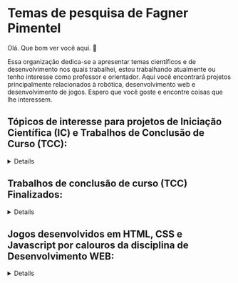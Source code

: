 <h1>Temas de pesquisa de Fagner Pimentel</h1>
<p> Olá. Que bom ver você aqui. 👋 </p>
<p>Essa organização dedica-se a apresentar temas científicos e de desenvolvimento nos quais trabalhei, estou trabalhando atualmente ou tenho interesse como professor e orientador.
Aqui você encontrará projetos principalmente relacionados à robótica, desenvolvimento web e desenvolvimento de jogos. Espero que você goste e encontre coisas que lhe interessem.</p>


<summary><h2>Tópicos de interesse para projetos de Iniciação Científica (IC) e Trabalhos de Conclusão de Curso (TCC):</h2></summary>
<details>
  <table>
    <thead>
      <tr>
        <th>Tema</th>
        <th>Sites relacionados</th>
        <th>Palavras chaves</th>
        <th>Objetivo</th>
      </tr>
    </thead>
    <tbody>
      <tr>
        <th>Robocup @Home</th>
        <td>
          <a href="https://athome.robocup.org/">athome.robocup.org</a> 
          <br>
          <a href="https://github.com/RoboCupAtHomeLatinAmerica">github.com/RoboCupAtHomeLatinAmerica</a>
        </td>
        <td>
          Robótica <br>
          Robótica móvel <br>
          Robótica de serviço <br>
          Robôs Reais <br>
          Competição <br>
          IA <br>
          Navegação <br>
          Manipulação <br>
          IHR <br>
          ROS <br>
        </td>
        <td>A liga RoboCup@Home tem como objetivo desenvolver tecnologia robótica de serviço e assistência com alta relevância para futuras aplicações domésticas pessoais.</td>
      </tr>
      <tr>
        <th>Robocup ArmChalenge</th>
        <td><a href="https://arm.robocup.org/">arm.robocup.org</a></td>
        <td>
          Robótica <br>
          Robôs simulados <br>
          Competição <br>
          IA <br>
          Manipulação <br>
          ROS <br>
          Matlab <br>
        </td>
        <td>O Desafio de Manipulação de Robôs Autônomos é um evento afiliado à RoboCup que visa envolver jovens pesquisadores e estudantes para abordar problemas desafiadores relacionados à manipulação de robôs autônomos, dentro de uma competição científica educacional</td>
      </tr>
      <tr>
        <th>Robocup Simulação 3D</th>
        <td><a href="https://ssim.robocup.org/3d-simulation/">ssim.robocup.org/3d-simulation</a></td>
        <td>
          Robótica <br>
          Robótica móvel <br>
          Robôs humanoides <br>
          Robôs simulados <br>
          Competição <br>
          IA <br>
          Navegação <br>
        </td>
        <td>A liga de simulaçao 3D usa um simulador de futebol humanóide 3D multiagente para promover pesquisa e desenvolvimento em Inteligência Artificial e Robótica. Esta liga é focada em estratégia de equipe, robótica humanoide, aprendizagem, otimização e inteligência artificial.</td>
      </tr>
      <tr>
        <th>RoboRacer</th>
        <td><a href="https://roboracer.ai/">roboracer.ai</a></td>
        <td>
          Robótica <br>
          Robótica móvel <br>
          Robôs Reais <br>
          Competição <br>
          IA <br>
          Navegação <br>
          ROS <br>
        </td>
        <td>RoboRacer é uma comunidade internacional de pesquisadores, engenheiros e entusiastas de sistemas autônomos. Foi originalmente fundado na Universidade da Pensilvânia em 2016, mas desde então se espalhou para muitas outras instituições em todo o mundo. A missão da RoboRacer é fomentar o interesse, o entusiasmo e o pensamento crítico sobre o campo cada vez mais onipresente dos sistemas autônomos.</td>
      </tr>
      <tr>
        <th>MicroMouse</th>
        <td><a href="https://en.wikipedia.org/wiki/Micromouse">wikipedia.org</a></td>
        <td>
          Robótica <br>
          Robótica móvel <br>
          Robôs Reais <br>
          Competição <br>
          IA <br>
          Navegação <br>
          ROS <br>
        </td>
        <td>Micromouse é um evento onde pequenos ratos robóticos competem para resolver um labirinto 16×16. Cada célula do labirinto possui 180 mm quadrados e paredes de 50 mm de altura. Os ratos são robôs completamente autônomos que devem encontrar o caminho de uma posição inicial predeterminada até a área central do labirinto sem ajuda.</td>
      </tr>
      <tr>
        <th>ROS</th>
        <td><a href="https://ros.org/">ros.org</a></td>
        <td>
          Robótica <br>
          Robótica móvel <br>
          Robótica de serviço <br>
          Robôs Reais <br>
          Robôs simulados <br>
          Competição <br>
          IA <br>
          Navegação <br>
          Manipulação <br>
          IHR <br>
        </td>
        <td>O Robot Operating System (ROS) é um conjunto de bibliotecas de software e ferramentas que ajudam você a construir aplicativos de robô. De drivers a algoritmos de última geração e com poderosas ferramentas de desenvolvedor, o ROS tem o que você precisa para seu próximo projeto de robótica. E é tudo de código aberto.</td>
      </tr>
      <tr>
        <td>Gamificação</td>
        <td>-</td>
        <td>
          Jogos <br>
          Aprendizado <br>
          Unity <br>
        </td>
        <td>Gamificação é a aplicação de elementos de jogos em contextos não relacionados a jogos. O objetivo é motivar, ensinar e aumentar o engajamento dos usuários. </td>
      </tr>
    </tbody>
  </table>
</details>

<summary><h2>Trabalhos de conclusão de curso (TCC) Finalizados:</h2></summary>
<details>
<ul>
  <li><a href="https://github.com/FagnerPimentel-Academic/robo-de-limpeza-industrial">robo-de-limpeza-industrial</a></li>
  <li><a href="https://github.com/FagnerPimentel-Academic/influencia-de-emocoes-em-jogos">influencia-de-emocoes-em-jogos</a></li>
  <li><a href="https://github.com/FagnerPimentel-Academic/implementacao-de-um-ambiente-de-aprendizado-virtual-gamificado">implementacao-de-um-ambiente-de-aprendizado-virtual-gamificado</a></li>
  <li><a href="https://github.com/FagnerPimentel-Academic/estudo-comportamental-de-vidas-artificiais-sob-adversidades">estudo-comportamental-de-vidas-artificiais-sob-adversidades</a></li>
  <li><a href="https://github.com/FagnerPimentel-Academic/ROS-Gamification">ROS-Gamification</a></li>
  <li><a href="https://github.com/FagnerPimentel-Academic/BLUETOOTH-LOW-ENERGY">BLUETOOTH-LOW-ENERGY</a></li>
</ul>
</details>


<summary><h2>Jogos desenvolvidos em HTML, CSS e Javascript por calouros da disciplina de Desenvolvimento WEB:</h2></summary>
<details>

| Jogo | Descrição | Autores | Semestre |
|---|---|---|---|
|<a href="https://fagnerpimentel-academic.github.io/web_games/games/202jogo-aula/game.html">jogo-aula</a>|Multi Player|-|-|
|<a href="https://fagnerpimentel-academic.github.io/web_games/games/2024_2-Arcade9000/home.html">Arcade 9000</a>|Prepare-se para uma viagem no tempo! Arcade 9000 te relembra os clássicos queridinhos de toda a galera. Passe por fases enquanto relembra jogos que marcaram infâncias.|Nicole De Camillis<br>Pedro Thormeyr|2024.2|
|<a href="https://fagnerpimentel-academic.github.io/web_games/games/2024_2-CorreCatchoro/principal.html">Corre, Catchoro!</a>|"Corre, Catchoro!!" é um jogo em que você é um cachorro correndo em velocidade máxima no meio de uma floresta cheia de morcegos perigosos! :O|Yuri da Silva Shimoki|2024.2</td>
|<a href="https://fagnerpimentel-academic.github.io/web_games/games/2024_2-JogodoNinja/jogo.html">Jogo do Ninja</a>|Em uma época de guerra e intrigas entre clãs ninjas, um habilidoso guerreiro é enviado em uma missão secreta e de alto risco. Seu objetivo é infiltrar-se nas profundezas do território inimigo para coletar suprimentos essenciais para seu clã, que tem sido ameaçado por uma escassez iminente. Mas a tarefa é mais perigosa do que parece: o território está repleto de armadilhas mortais e shurikens giratórios, posicionados estrategicamente pelos inimigos para deter qualquer intruso.|Leonardo<br>Luís|2024.2|
|<a href="https://fagnerpimentel-academic.github.io/web_games/games/2024_2-SilkNever/home.html">Silk Never</a>|SilkNever é um jogo de plataforma desenvolvido por alunos da FEI, inspirado pela continuação ainda não lançada do famoso Hollow Knight, SilkSong.|Priscila Cunha Vazquez|2024.2|
|<a href="https://fagnerpimentel-academic.github.io/web_games/games/2023_2-jogo/index.html">Jogo da Capivara</a>|No jogo, o jogador utilizará o mascote do Projeto, uma capivara com cartola, utilizando as teclas. O objetivo do jogo é que a Capivara consiga o maior número de Moedas Felizes enquanto desvia pela maior duração de tempo dos Foguetes Tristes.|Arthur Carvalho Rotkis<br>Arthur Leal Mussio<br>Daniel Santos Sobrinho<br>Felipe Brum Pereira<br>Gabriel Afonso dos Santos<br>Vinicius Trivellato Pereira|2023.2|
|<a href="https://fagnerpimentel-academic.github.io/web_games/games/2023_2-MathQuest/Projeto v1.13/inicio.html">Math Quest</a>|O jogo é uma corrida contra o tempo, onde os jogadores devem resolver equações matemáticas rapidamente. Eles têm 15 segundos para escolher a resposta correta (A, B, C ou D). Respostas certas valem 10 pontos, mas erros resultam na perda de um coração (inicialmente, três corações). O desafio é equilibrar rapidez e precisão para marcar pontos e manter as vidas.|Pedro Henrique da Fonseca<br>Wallace dos Santos Izidoro<br>Jônatas da Silva Gonçalves<br>Vinícius do Nascimento Generoso<br>Davi Moreira Cavalcante<br>Mario Eugenio Silva<br>|2023.2|
|<a href="https://fagnerpimentel-academic.github.io/web_games/games/2023_2-Projeto/index.html">Garotas em missão</a>|O objetivo do nosso projeto de inovação social é possibilitar o compartilhamento de trajetos, visando diminuir esse problema. Para exemplificar a ideia, criamos o jogo “Garotas em Missão: Superando os perigos do caminho universitário” que simula o trajeto de garotas desde sua casa até seu local de estudo. O jogo consiste em etapas que simulam situações do cotidiano. Durante elas, as personagens enfrentam diversas dificuldades, como ruas sem iluminação e bandidos.|Aline Rocha de Jesus<br>Bianca Silva Oliveira<br>Carolina Gonçalves Miranda<br>Ester Pereira dos Santos Nascimento<br>Gabrielly Thamirys Aparecida Bomfim<br>Luana de Almeida Ferreira|2023.2|
|<a href="https://fagnerpimentel-academic.github.io/web_games/games/2023_2-projeto_game/home_jogo.html">Space Invaders</a>|This game is based on the Space Invaders game created for Atari (1978), it is a more simple version of it|Mateus Scarpelli|2023.2|
|<a href="https://fagnerpimentel-academic.github.io/web_games/games/2023_2-ProjetoWebJogo/PaginaPrincipal.html">Rush Control</a>|O objetivo do jogo "Rush Control" é simples: Continuar o ônibus em ação pelo maior tempo possivel e permitir que seus passageiros chegar ao seu destino com o mínimo de estresse possível.|Eduardo G. Moreira<br>Caio Fonseca<br>Pedro Sabainsk<br>|2023.2|
|<a href="https://fagnerpimentel-academic.github.io/web_games/games/2023_2-Site-Aventura-Sem-Barreiras/index.html">Aventura Sem Barreiras</a>|O "Aventura sem Barreiras", consiste em um labirinto, onde você será um cadeirante e vai precisar enfrentar os problemas que são comuns para essas pessoas. O seu objetivo é chegar no final e alcançar o baú.|Artur Chaves Paiva<br>Giovane Contreras Oba<br>Giovanni Antonio Moreira<br>João Mateus E. B. da Silva<br>Rafael Denis Alonso<br>Heron de Souza|2023.2|
|<a href="https://fagnerpimentel-academic.github.io/web_games/games/2023_2-trabalhoPIS/index.html">AstroQuiz</a>|Com base nesta problemática, desenvolvemos um jogo que funciona como um quiz, com perguntas de conhecimento geral, visando promover uma integração do usuário com áreas variadas de aprendizado, se divertindo enquanto aprende.|Igor de Araujo Borges<br>Rebeca Moura<br>Leonardo<br>Amanda<br>Kaynã<br>Guilherme|2023.2|
|<a href="https://fagnerpimentel-academic.github.io/web_games/games/2023_1-WingIt/home.html">WingIt</a>|FlapBird<br>Single Player|Pedro Alexandre Custódio Silva<br>Laura de Souza Parente|2023.1|
|<a href="https://fagnerpimentel-academic.github.io/web_games/games/2023_1-Ursal/index.html">Ursal</a>|Click<br>Tiro<br>Velocidade<br>Single Player<br>|Rafael Henrique de Gaspi|2023.1|
|<a href="https://fagnerpimentel-academic.github.io/web_games/games/2023_1-The_Last_of_Dead/pagina_jogo/pagina_jogo.html">The Last Of Dead</a>|Click<br>Velocidade<br>Single Player<br>|Gabriel Machado<br>Pedro Henrique Satoru|2023.1|
|<a href="https://fagnerpimentel-academic.github.io/web_games/games/2023_1-Space_Bullets/index.html">Space Bullets</a>|Tiro<br>Single Player|Augusto Teixera|2023.1|
|<a href="https://fagnerpimentel-academic.github.io/web_games/games/2023_1-SIMPD/SIMPD_home.html">SIMPD</a>|Defesa<br>Estratégia<br>Velocidade<br>Single Player|Igor Vicente<br>David Baecker|2023.1|    
|<a href="https://fagnerpimentel-academic.github.io/web_games/games/2023_1-QuiZmica/info.html">Quizmica</a>|Quiz<br>Quimica<br>Single Player|Ana Carolina Lazzuri<br>Eduardo Guerra Nunziata|2023.1|
|<a href="https://fagnerpimentel-academic.github.io/web_games/games/2023_1-PixelCar/Curriculum/sobre.html">PixelCar</a>|Corrida<br><br>Multi Player|Kawan mark<br>Paulo Hudson|2023.1|
|<a href="https://fagnerpimentel-academic.github.io/web_games/games/2023_1-GravityBender/sobre.html">GraviyBender</a>|Plataforma<br>Velocidade<br>Single Player|Guilherme Morais Escudeiro<br>Renan Casemiro Hessel|2023.1|
|<a href="https://fagnerpimentel-academic.github.io/web_games/games/2023_1-GHOSTNIGHT/HTML/Home.html">GHOSTNIGHT</a>|FlapBird<br>Coleta de elementos<br>Single Player|Rafael Iamashita Becsei<br>Paulo Andre de Oliveira|2023.1|
|<a href="https://fagnerpimentel-academic.github.io/web_games/games/2023_1-Desiste/menu.html">Desiste</a>|Mouse<br>Persistência<br>Single Player|Julian Ryu Takeda<br>Letizia Lowatzki Baptistella|2023.1|
|<a href="https://fagnerpimentel-academic.github.io/web_games/games/2023_1-CletinInvader/PaginaPrincipal.html">CletinInvader</a>|Tiro<br>Single Player|Marcela Nalesso<br>Lucas Kerr do Amaral|2023.1|
|<a href="https://fagnerpimentel-academic.github.io/web_games/games/2022_2-Space-invaders/homepage.html">Space Invaders</a>|Nave<br>Tiro<br>Single Player|João Paulo<br>Henry Siqueira|2022.2|
|<a href="https://fagnerpimentel-academic.github.io/web_games/games/2022_2-Penalty-FE/home.html">Penalty FEI</a>|Click<br>Sorte<br>Futebol<br>Single Player|Paulo Feitosa|2022.2|
|<a href="https://fagnerpimentel-academic.github.io/web_games/games/2022_2-Or_a_marmota/index.html">Or, a marmota</a>|Click<br>Velocidade<br>Single Player<br>|Deise Adriana Silva Araújo<br>Sérgio Martins de Oliveira Santos|2022.2|
|<a href="https://fagnerpimentel-academic.github.io/web_games/games/2022_2-Bomberman/inicial.html">Bomberman</a>|Estratégia<br>Multi Player|Nicolly Rosa<br>Thales Pasquott|2022.2|
|<a href="https://fagnerpimentel-academic.github.io/web_games/games/2022_2-Asteroids/home.html">Asteroids</a>|Nave<br>Tiro<br>Single Player|Leandro Alencar<br>Mateus Rocha|2022.2|

</details>



<!--
Topicos de interesse para pesquisa:
- fifith car race
- mouse race
- robocup @HOME
- ROBOCUP @ARMCHALENG
- robocup 3D
- ROS
- gamificacao
- 
-->


<!--

**Here are some ideas to get you started:**

🙋‍♀️ A short introduction - what is your organization all about?
🌈 Contribution guidelines - how can the community get involved?
👩‍💻 Useful resources - where can the community find your docs? Is there anything else the community should know?
🍿 Fun facts - what does your team eat for breakfast?
🧙 Remember, you can do mighty things with the power of [Markdown](https://docs.github.com/github/writing-on-github/getting-started-with-writing-and-formatting-on-github/basic-writing-and-formatting-syntax)
-->
